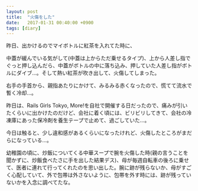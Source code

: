 ```yaml
---
layout: post
title:  "火傷をした"
date:   2017-01-31 00:40:00 +0900
tags: [diary]
---
```

昨日、出かけるのでマイボトルに紅茶を入れてた時に、

中蓋が緩んでいる気がして(中蓋は上からただ乗せるタイプ)、上から人差し指でぐっと押し込んだら、中蓋がボトルの中に落ち込み、押していた人差し指がボトルにダイブ…。そして熱い紅茶が吹き出して、火傷してしまった。


右手の手首から、親指あたりにかけて、みるみる赤くなったので、慌てて流水で暫く冷却…。

昨日は、Rails Girls Tokyo, More!を自社で開催する日だったので、痛みが引いたくらいに出かけたのだけど、会社に着く頃には、ビリビリしてきて、会社の冷凍庫にあった保冷剤を養生テープで止めて、過ごしていた…。

今日は触ると、少し違和感があるくらいになったけれど、火傷したところがまだらになっている...。

幼稚園の頃に、炒飯についてくる中華スープで腕を火傷した時(親の言うことを聞かずに、炒飯食べたさに手を出した結果デス)、母が毎週自転車の後ろに乗せて、医者に連れて行ってくれたのを思い出した。腕に跡が残らないか、母がすごく心配していて、外で包帯は外さないように、包帯を外す時には、跡が残っていないかを入念に調べてたな。

